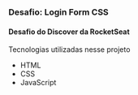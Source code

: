 ### Desafio: Login Form CSS
#### Desafio do Discover da RocketSeat
Tecnologias utilizadas nesse projeto  
* HTML
* CSS
* JavaScript

